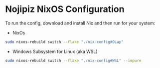 # Nojipiz NixOS Configuration

To run the config, download and install Nix and then run for your system:

- NixOs
```bash
sudo nixos-rebuild switch --flake "./nix-config#OLap"
```

- Windows Subsystem for Linux (aka WSL)
```bash
sudo nixos-rebuild switch --flake "./nix-config#WSL" --impure
```
